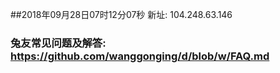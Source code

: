 ##2018年09月28日07时12分07秒 新址: 104.248.63.146
### 兔友常见问题及解答: https://github.com/wanggonging/d/blob/w/FAQ.md

